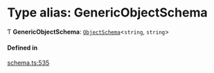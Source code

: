 # Type alias: GenericObjectSchema

Ƭ **GenericObjectSchema**: [`ObjectSchema`](../interfaces/ObjectSchema.md)<`string`, `string`\>

#### Defined in

[schema.ts:535](https://github.com/coda/packs-sdk/blob/main/schema.ts#L535)
